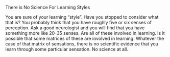 There is No Science For Learning Styles

You are sure of your learning “style”. Have you stopped to consider what that is? You probably think that you have roughly five or six senses of perception. Ask a good neurologist and you will find that you have something more like 20-35 senses. Are all of these involved in learning. Is it possible that some matrices of these are involved in learning. Whatever the case of that matrix of sensations, there is no scientific evidence that you learn through some particular sensation. No science at all.

